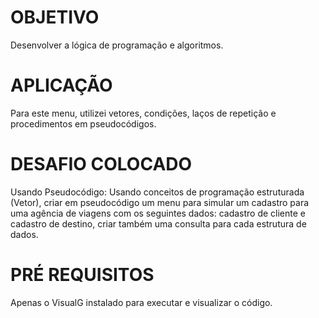 # OBJETIVO
Desenvolver a lógica de programação e algoritmos.

# APLICAÇÃO
Para este menu, utilizei vetores, condições, laços de repetição e procedimentos em pseudocódigos.

# DESAFIO COLOCADO
Usando Pseudocódigo: 
Usando conceitos de programação estruturada (Vetor), criar em pseudocódigo
um menu para simular um cadastro para uma agência de viagens com os seguintes
dados: cadastro de cliente e cadastro de destino, criar também uma consulta
para cada estrutura de dados.

# PRÉ REQUISITOS
Apenas o VisualG instalado para executar e visualizar o código.
